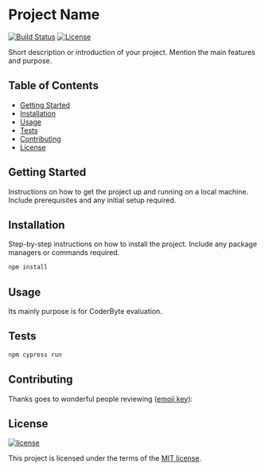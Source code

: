 # Project Name

[![Build Status](https://img.shields.io/travis/your_username/project_name/master.svg?style=flat-square)](https://travis-ci.org/your_username/project_name)
[![License](https://img.shields.io/github/license/your_username/project_name.svg?style=flat-square)](https://github.com/your_username/project_name/blob/master/LICENSE)

Short description or introduction of your project. Mention the main features and purpose.

## Table of Contents

- [Getting Started](#getting-started)
- [Installation](#installation)
- [Usage](#usage)
- [Tests](#tests)
- [Contributing](#contributing)
- [License](#license)

## Getting Started

Instructions on how to get the project up and running on a local machine. Include prerequisites and any initial setup required.

## Installation

Step-by-step instructions on how to install the project. Include any package managers or commands required.

```bash
npm install
```

## Usage

Its mainly purpose is for CoderByte evaluation.

## Tests

```bash
npm cypress run
```

## Contributing

Thanks goes to wonderful people reviewing ([emoji key](https://allcontributors.org/docs/en/emoji-key)):

## License

[![license](https://img.shields.io/badge/license-MIT-green.svg)](https://github.com/cypress-io/cypress/blob/master/LICENSE)

This project is licensed under the terms of the [MIT license](/LICENSE).
